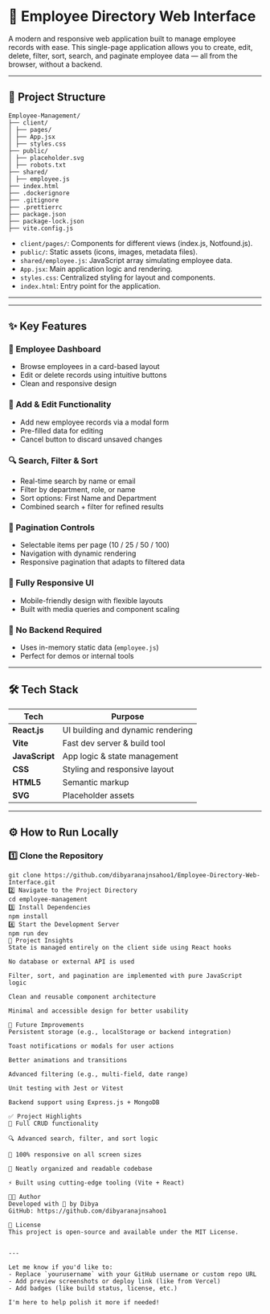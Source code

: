 # 👥 Employee Directory Web Interface

A modern and responsive web application built to manage employee records with ease. This single-page application allows you to create, edit, delete, filter, sort, search, and paginate employee data — all from the browser, without a backend.

---

## 📁 Project Structure
```
Employee-Management/
├── client/
│ ├── pages/
│ ├── App.jsx
│ ├── styles.css
├── public/
│ ├── placeholder.svg
│ ├── robots.txt
├── shared/
│ ├── employee.js
├── index.html
├── .dockerignore
├── .gitignore
├── .prettierrc
├── package.json
├── package-lock.json
├── vite.config.js
```
- `client/pages/`: Components for different views (index.js, Notfound.js).
- `public/`: Static assets (icons, images, metadata files).
- `shared/employee.js`: JavaScript array simulating employee data.
- `App.jsx`: Main application logic and rendering.
- `styles.css`: Centralized styling for layout and components.
- `index.html`: Entry point for the application.

---
---

## ✨ Key Features

### 🔹 Employee Dashboard
- Browse employees in a card-based layout
- Edit or delete records using intuitive buttons
- Clean and responsive design

### 🧾 Add & Edit Functionality
- Add new employee records via a modal form
- Pre-filled data for editing
- Cancel button to discard unsaved changes

### 🔍 Search, Filter & Sort
- Real-time search by name or email
- Filter by department, role, or name
- Sort options: First Name and Department
- Combined search + filter for refined results

### 📄 Pagination Controls
- Selectable items per page (10 / 25 / 50 / 100)
- Navigation with dynamic rendering
- Responsive pagination that adapts to filtered data

### 📱 Fully Responsive UI
- Mobile-friendly design with flexible layouts
- Built with media queries and component scaling

### 💾 No Backend Required
- Uses in-memory static data (`employee.js`)
- Perfect for demos or internal tools

---

## 🛠️ Tech Stack

| Tech            | Purpose                             |
|-----------------|-------------------------------------|
| **React.js**    | UI building and dynamic rendering   |
| **Vite**        | Fast dev server & build tool        |
| **JavaScript**  | App logic & state management        |
| **CSS**         | Styling and responsive layout       |
| **HTML5**       | Semantic markup                     |
| **SVG**         | Placeholder assets                  |

---

## ⚙️ How to Run Locally

### 1️⃣ Clone the Repository

```
git clone https://github.com/dibyaranajnsahoo1/Employee-Directory-Web-Interface.git
2️⃣ Navigate to the Project Directory
cd employee-management
3️⃣ Install Dependencies
npm install
4️⃣ Start the Development Server
npm run dev
📌 Project Insights
State is managed entirely on the client side using React hooks

No database or external API is used

Filter, sort, and pagination are implemented with pure JavaScript logic

Clean and reusable component architecture

Minimal and accessible design for better usability

🔮 Future Improvements
Persistent storage (e.g., localStorage or backend integration)

Toast notifications or modals for user actions

Better animations and transitions

Advanced filtering (e.g., multi-field, date range)

Unit testing with Jest or Vitest

Backend support using Express.js + MongoDB

✅ Project Highlights
🔄 Full CRUD functionality

🔍 Advanced search, filter, and sort logic

📱 100% responsive on all screen sizes

🧼 Neatly organized and readable codebase

⚡ Built using cutting-edge tooling (Vite + React)

👨‍💻 Author
Developed with 💙 by Dibya
GitHub: https://github.com/dibyaranajnsahoo1

📝 License
This project is open-source and available under the MIT License.


---

Let me know if you'd like to:
- Replace `yourusername` with your GitHub username or custom repo URL
- Add preview screenshots or deploy link (like from Vercel)
- Add badges (like build status, license, etc.)

I'm here to help polish it more if needed!
